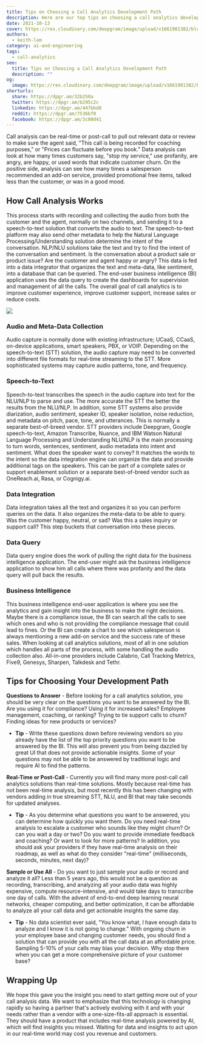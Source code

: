 ```yaml
---
title: Tips on Choosing a Call Analytics Development Path
description: Here are our top tips on choosing a call analytics development path!
date: 2021-10-13
cover: https://res.cloudinary.com/deepgram/image/upload/v1661981382/blog/tips-on-choosing-a-call-analytics-development-path/choosing-call-analytics-dev-path-blog-thumb-554x22.png
authors:
  - keith-lam
category: ai-and-engineering
tags:
  - call-analytics
seo:
  title: Tips on Choosing a Call Analytics Development Path
  description: ""
og:
  image: https://res.cloudinary.com/deepgram/image/upload/v1661981382/blog/tips-on-choosing-a-call-analytics-development-path/choosing-call-analytics-dev-path-blog-thumb-554x22.png
shorturls:
  share: https://dpgr.am/32b250a
  twitter: https://dpgr.am/b295c2c
  linkedin: https://dpgr.am/447bbd8
  reddit: https://dpgr.am/7536bf0
  facebook: https://dpgr.am/3c00d41
---
```

Call analysis can be real-time or post-call to pull out relevant data or review to make sure the agent said, "This call is being recorded for coaching purposes," or "Prices can fluctuate before you book." Data analysis can look at how many times customers say, "stop my service," use profanity, are angry, are happy, or used words that indicate customer churn. On the positive side, analysis can see how many times a salesperson recommended an add-on service, provided promotional free items, talked less than the customer, or was in a good mood. 

## How Call Analysis Works

This process starts with recording and collecting the audio from both the customer and the agent, normally on two channels, and sending it to a speech-to-text solution that converts the audio to text. The speech-to-text platform may also send other metadata to help the Natural Language Processing/Understanding solution determine the intent of the conversation. NLP/NLU solutions take the text and try to find the intent of the conversation and sentiment. Is the conversation about a product sale or product issue? Are the customer and agent happy or angry? This data is fed into a data integrator that organizes the text and meta-data, like sentiment, into a database that can be queried. The end-user business intelligence (BI) application uses the data query to create the dashboards for supervision and management of all the calls. The overall goal of call analytics is to improve customer experience, improve customer support, increase sales or reduce costs.

![](https://res.cloudinary.com/deepgram/image/upload/v1661976848/blog/tips-on-choosing-a-call-analytics-development-path/call-analytics-reference-architecture%402x-1.png)

### Audio and Meta-Data Collection

Audio capture is normally done with existing infrastructure; UCaaS, CCaaS, on-device applications, smart speakers, PBX, or VOIP. Depending on the speech-to-text (STT) solution, the audio capture may need to be converted into different file formats for real-time streaming to the STT. More sophisticated systems may capture audio patterns, tone, and frequency.

### Speech-to-Text

Speech-to-text transcribes the speech in the audio capture into text for the NLU/NLP to parse and use. The more accurate the STT the better the results from the NLU/NLP. In addition, some STT systems also provide diarization, audio sentiment, speaker ID, speaker isolation, noise reduction, and metadata on pitch, pace, tone, and utterances. This is normally a separate best-of-breed vendor. STT providers include Deepgram, Google speech-to-text, Amazon Transcribe, Nuance, and IBM Watson Natural Language Processing and Understanding NLU/NLP is the main processing to turn words, sentences, sentiment, audio metadata into intent and sentiment. What does the speaker want to convey? It matches the words to the intent so the data integration engine can organize the data and provide additional tags on the speakers. This can be part of a complete sales or support enablement solution or a separate best-of-breed vendor such as OneReach.ai, Rasa, or Cognigy.ai.

### Data Integration

Data integration takes all the text and organizes it so you can perform queries on the data. It also organizes the meta-data to be able to query. Was the customer happy, neutral, or sad? Was this a sales inquiry or support call? This step buckets that conversation into these pieces.

### Data Query

Data query engine does the work of pulling the right data for the business intelligence application. The end-user might ask the business intelligence application to show him all calls where there was profanity and the data query will pull back the results.

### Business Intelligence

This business intelligence end-user application is where you see the analytics and gain insight into the business to make the right decisions. Maybe there is a compliance issue, the BI can search all the calls to see which ones and who is not providing the compliance message that could lead to fines. Or the BI can create a chart to see which salesperson is always mentioning a new add-on service and the success rate of these sales. When looking at call analytics solutions, most of all in one solution which handles all parts of the process, with some handling the audio collection also. All-in-one providers include Calabrio, Call Tracking Metrics, Five9, Genesys, Sharpen, Talkdesk and Tethr.

## Tips for Choosing Your Development Path

**Questions to Answer** - Before looking for a call analytics solution, you should be very clear on the questions you want to be answered by the BI. Are you using it for compliance? Using it for increased sales? Employee management, coaching, or ranking? Trying to tie support calls to churn? Finding ideas for new products or services?

* **Tip** - Write these questions down before reviewing vendors so you already have the list of the top priority questions you want to be answered by the BI. This will also prevent you from being dazzled by great UI that does not provide actionable insights. Some of your questions may not be able to be answered by traditional logic and require AI to find the patterns.

**Real-Time or Post-Call** - Currently you will find many more post-call call analytics solutions than real-time solutions. Mostly because real-time has not been real-time analysis, but most recently this has been changing with vendors adding in true streaming STT, NLU, and BI that may take seconds for updated analyses.

* **Tip** - As you determine what questions you want to be answered, you can determine how quickly you want them. Do you need real-time analysis to escalate a customer who sounds like they might churn? Or can you wait a day or two? Do you want to provide immediate feedback and coaching? Or want to look for more patterns? In addition, you should ask your providers if they have real-time analysis on their roadmap, as well as what do they consider "real-time" (milliseconds, seconds, minutes, next day)?

**Sample or Use All** - Do you want to just sample your audio or record and analyze it all? Less than 5 years ago, this would not be a question as recording, transcribing, and analyzing all your audio data was highly expensive, compute resource-intensive, and would take days to transcribe one day of calls. With the advent of end-to-end deep learning neural networks, cheaper computing, and better optimization, it can be affordable to analyze all your call data and get actionable insights the same day.

* **Tip** - No data scientist ever said, "You know what, I have enough data to analyze and I know it is not going to change." With ongoing churn in your employee base and changing customer needs, you should find a solution that can provide you with all the call data at an affordable price. Sampling 5-10% of your calls may bias your decision. Why stop there when you can get a more comprehensive picture of your customer base? 

## Wrapping Up

We hope this gave you the insight you need to start getting more out of your call analysis data. We want to emphasize that this technology is changing rapidly so having a partner that's actively evolving with it and with your needs rather than a vendor with a one-size-fits-all approach is essential. They should have a product that includes real-time analysis powered by AI, which will find insights you missed. Waiting for data and insights to act upon in our real-time world may cost you revenue and customers.